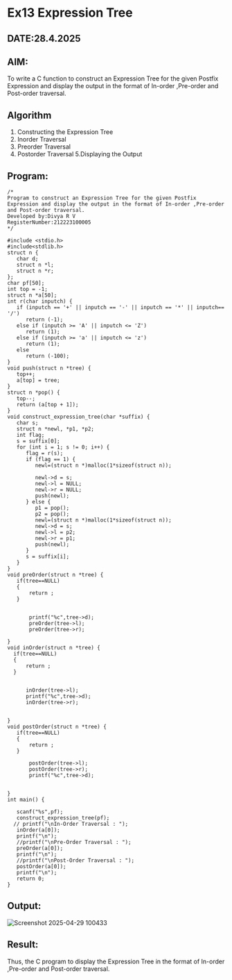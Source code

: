 # Ex13 Expression Tree
## DATE:28.4.2025
## AIM:
To write a C function to construct an Expression Tree for the given Postfix Expression and display the output in the format of In-order ,Pre-order and Post-order traversal.

## Algorithm
1. Constructing the Expression Tree
2. Inorder Traversal 
3. Preorder Traversal
4. Postorder Traversal 
5.Displaying the Output   

## Program:
```
/*
Program to construct an Expression Tree for the given Postfix Expression and display the output in the format of In-order ,Pre-order and Post-order traversal.
Developed by:Divya R V 
RegisterNumber:212223100005  
*/
```
```
#include <stdio.h>
#include<stdlib.h>
struct n {
   char d;
   struct n *l;
   struct n *r;
};
char pf[50];
int top = -1;
struct n *a[50];
int r(char inputch) {
   if (inputch == '+' || inputch == '-' || inputch == '*' || inputch== '/')
      return (-1);
   else if (inputch >= 'A' || inputch <= 'Z')
      return (1);
   else if (inputch >= 'a' || inputch <= 'z')
      return (1);
   else
      return (-100);
}
void push(struct n *tree) {
   top++;
   a[top] = tree;
}
struct n *pop() {
   top--;
   return (a[top + 1]);
}
void construct_expression_tree(char *suffix) {
   char s;
   struct n *newl, *p1, *p2;
   int flag;
   s = suffix[0];
   for (int i = 1; s != 0; i++) {
      flag = r(s);
      if (flag == 1) {
         newl=(struct n *)malloc(1*sizeof(struct n));

         newl->d = s;
         newl->l = NULL;
         newl->r = NULL;
         push(newl);
      } else {
         p1 = pop();
         p2 = pop();
         newl=(struct n *)malloc(1*sizeof(struct n));
         newl->d = s;
         newl->l = p2;
         newl->r = p1;
         push(newl);
      }
      s = suffix[i];
   }
}
void preOrder(struct n *tree) {
   if(tree==NULL)
   {
       return ;
   }
  
   
       printf("%c",tree->d);
       preOrder(tree->l);
       preOrder(tree->r);
   
}
void inOrder(struct n *tree) {
  if(tree==NULL)
  {
      return ;
  }
  
  
      inOrder(tree->l);
      printf("%c",tree->d);
      inOrder(tree->r);
      
  
}
void postOrder(struct n *tree) {
   if(tree==NULL)
   {
       return ;
   }

       postOrder(tree->l);
       postOrder(tree->r);
       printf("%c",tree->d);
       
   
}
int main() {
 
   scanf("%s",pf);
   construct_expression_tree(pf);
  // printf("\nIn-Order Traversal : ");
   inOrder(a[0]);
   printf("\n");
   //printf("\nPre-Order Traversal : ");
   preOrder(a[0]);
   printf("\n");
   //printf("\nPost-Order Traversal : ");
   postOrder(a[0]);
   printf("\n");
   return 0;
}

```
## Output:

![Screenshot 2025-04-29 100433](https://github.com/user-attachments/assets/0f405af1-71bc-4c05-b46a-8b7d0185c39b)


## Result:
Thus, the C program to display the Expression Tree in the format of In-order ,Pre-order and Post-order traversal.
